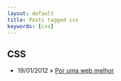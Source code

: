 ```yaml
---
layout: default
title: Posts tagged css
keywords: [css]
---
```

<h2 class="category">CSS</h2>
<ul class="posts">
<li>
<p>
<span class="date">19/01/2012</span> &raquo; 
<a href="/blog/por-uma-web-melhor">Por uma web melhor</a>
</p>
</li> 
</ul>
